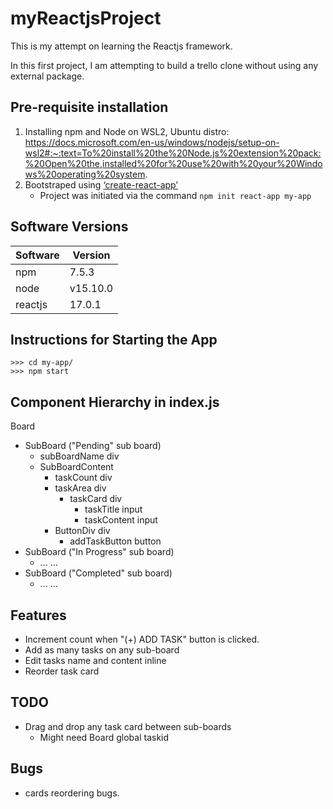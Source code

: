 # myReactjsProject

This is my attempt on learning the Reactjs framework.

In this first project, I am attempting to build a trello clone without using any external package.

## Pre-requisite installation

1. Installing npm and Node on WSL2, Ubuntu distro:
https://docs.microsoft.com/en-us/windows/nodejs/setup-on-wsl2#:~:text=To%20install%20the%20Node.js%20extension%20pack:%20Open%20the,installed%20for%20use%20with%20your%20Windows%20operating%20system.
1. Bootstraped using [‘create-react-app’](https://github.com/facebook/create-react-app)
    - Project was initiated via the command `npm init react-app my-app`

## Software Versions

|Software|Version|
|---|---|
|npm|7.5.3|
|node|v15.10.0|
|reactjs|17.0.1|

## Instructions for Starting the App

```
>>> cd my-app/
>>> npm start
```

## Component Hierarchy in index.js

Board
- SubBoard ("Pending" sub board)
    - subBoardName div
    - SubBoardContent
        - taskCount div
        - taskArea div
            - taskCard div
                - taskTitle input
                - taskContent input
        - ButtonDiv div
            - addTaskButton button
- SubBoard ("In Progress" sub board)
    - ... ...
- SubBoard ("Completed" sub board)
    - ... ...


## Features

- Increment count when "(+) ADD TASK" button is clicked.
- Add as many tasks on any sub-board
- Edit tasks name and content inline
- Reorder task card

## TODO

- Drag and drop any task card between sub-boards
    - Might need Board global taskid

## Bugs

- cards reordering bugs.
